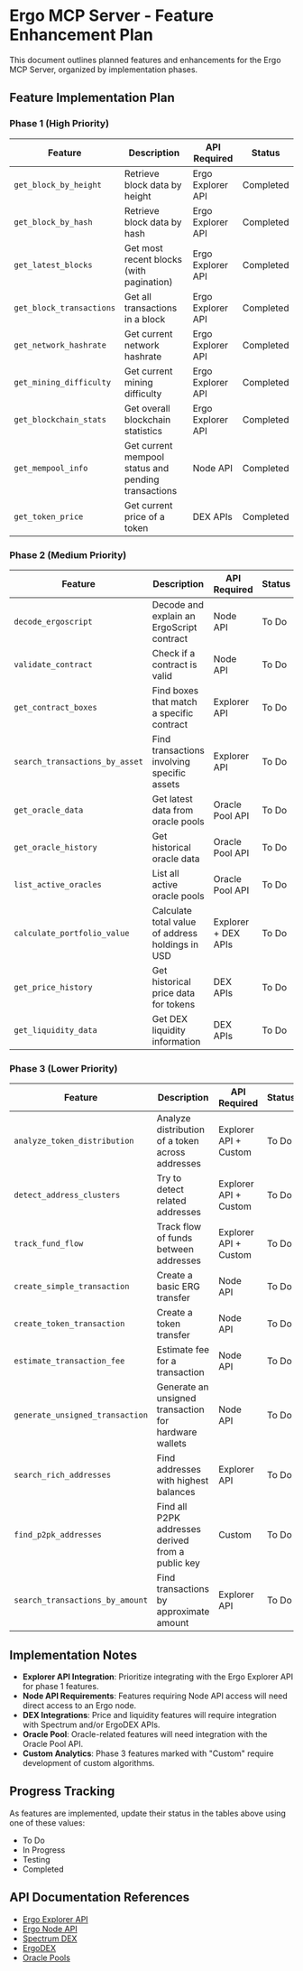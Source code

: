 # Ergo MCP Server - Feature Enhancement Plan

This document outlines planned features and enhancements for the Ergo MCP Server, organized by implementation phases.

## Feature Implementation Plan

### Phase 1 (High Priority)

| Feature | Description | API Required | Status |
|---------|-------------|--------------|--------|
| `get_block_by_height` | Retrieve block data by height | Ergo Explorer API | Completed |
| `get_block_by_hash` | Retrieve block data by hash | Ergo Explorer API | Completed |
| `get_latest_blocks` | Get most recent blocks (with pagination) | Ergo Explorer API | Completed |
| `get_block_transactions` | Get all transactions in a block | Ergo Explorer API | Completed |
| `get_network_hashrate` | Get current network hashrate | Ergo Explorer API | Completed |
| `get_mining_difficulty` | Get current mining difficulty | Ergo Explorer API | Completed |
| `get_blockchain_stats` | Get overall blockchain statistics | Ergo Explorer API | Completed |
| `get_mempool_info` | Get current mempool status and pending transactions | Node API | Completed |
| `get_token_price` | Get current price of a token | DEX APIs | Completed |

### Phase 2 (Medium Priority)

| Feature | Description | API Required | Status |
|---------|-------------|--------------|--------|
| `decode_ergoscript` | Decode and explain an ErgoScript contract | Node API | To Do |
| `validate_contract` | Check if a contract is valid | Node API | To Do |
| `get_contract_boxes` | Find boxes that match a specific contract | Explorer API | To Do |
| `search_transactions_by_asset` | Find transactions involving specific assets | Explorer API | To Do |
| `get_oracle_data` | Get latest data from oracle pools | Oracle Pool API | To Do |
| `get_oracle_history` | Get historical oracle data | Oracle Pool API | To Do |
| `list_active_oracles` | List all active oracle pools | Oracle Pool API | To Do |
| `calculate_portfolio_value` | Calculate total value of address holdings in USD | Explorer + DEX APIs | To Do |
| `get_price_history` | Get historical price data for tokens | DEX APIs | To Do |
| `get_liquidity_data` | Get DEX liquidity information | DEX APIs | To Do |

### Phase 3 (Lower Priority)

| Feature | Description | API Required | Status |
|---------|-------------|--------------|--------|
| `analyze_token_distribution` | Analyze distribution of a token across addresses | Explorer API + Custom | To Do |
| `detect_address_clusters` | Try to detect related addresses | Explorer API + Custom | To Do |
| `track_fund_flow` | Track flow of funds between addresses | Explorer API + Custom | To Do |
| `create_simple_transaction` | Create a basic ERG transfer | Node API | To Do |
| `create_token_transaction` | Create a token transfer | Node API | To Do |
| `estimate_transaction_fee` | Estimate fee for a transaction | Node API | To Do |
| `generate_unsigned_transaction` | Generate an unsigned transaction for hardware wallets | Node API | To Do |
| `search_rich_addresses` | Find addresses with highest balances | Explorer API | To Do |
| `find_p2pk_addresses` | Find all P2PK addresses derived from a public key | Custom | To Do |
| `search_transactions_by_amount` | Find transactions by approximate amount | Explorer API | To Do |

## Implementation Notes

- **Explorer API Integration**: Prioritize integrating with the Ergo Explorer API for phase 1 features.
- **Node API Requirements**: Features requiring Node API access will need direct access to an Ergo node.
- **DEX Integrations**: Price and liquidity features will require integration with Spectrum and/or ErgoDEX APIs.
- **Oracle Pool**: Oracle-related features will need integration with the Oracle Pool API.
- **Custom Analytics**: Phase 3 features marked with "Custom" require development of custom algorithms.

## Progress Tracking

As features are implemented, update their status in the tables above using one of these values:
- To Do
- In Progress
- Testing
- Completed

## API Documentation References

- [Ergo Explorer API](https://api.ergoplatform.com/api/v1/docs/)
- [Ergo Node API](https://github.com/ergoplatform/ergo/blob/master/src/main/resources/api/openapi.yaml)
- [Spectrum DEX](https://spectrum.fi/docs)
- [ErgoDEX](https://docs.ergodex.io/)
- [Oracle Pools](https://github.com/ergoplatform/oracle-core) 
